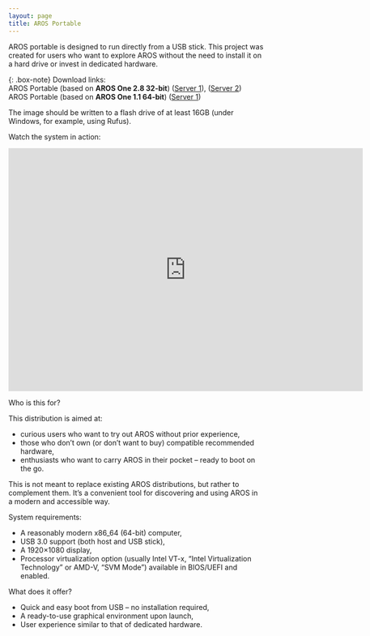 ```yaml
---
layout: page
title: AROS Portable
---
```


AROS portable is designed to run directly from a USB stick. This project was created for users who want to explore AROS without the need to install it on a hard drive or invest in dedicated hardware.

{: .box-note}
Download links:  
AROS Portable (based on **AROS One 2.8 32-bit**) ([Server 1](https://drive.google.com/file/d/1tGkKhIzgl9chCTA3hTQdpuGIq7ifJSfF/view?usp=drive_link)), ([Server 2](https://axrt.org/download/arosq/v0/20250517-arosoneq.img.7z))  
AROS Portable (based on **AROS One 1.1 64-bit**) ([Server 1](https://drive.google.com/file/d/1d0bBZJSQHyDHyp56V2cHyl1oKUxGMR4T/view?usp=sharing))

The image should be written to a flash drive of at least 16GB (under Windows, for example, using Rufus).

Watch the system in action:

<iframe width="700" height="480" src="https://www.youtube.com/embed/0OeMbB2rGXc" title="AROS - a new portable distribution" frameborder="0" allow="accelerometer; autoplay; clipboard-write; encrypted-media; gyroscope; picture-in-picture; web-share" referrerpolicy="strict-origin-when-cross-origin" allowfullscreen></iframe>

Who is this for?

This distribution is aimed at:

- curious users who want to try out AROS without prior experience,
- those who don’t own (or don’t want to buy) compatible recommended hardware,
- enthusiasts who want to carry AROS in their pocket – ready to boot on the go.

This is not meant to replace existing AROS distributions, but rather to complement them. It’s a convenient tool for discovering and using AROS in a modern and accessible way.

System requirements:

- A reasonably modern x86_64 (64-bit) computer,
- USB 3.0 support (both host and USB stick),
- A 1920×1080 display,
- Processor virtualization option (usually Intel VT-x, “Intel Virtualization Technology” or AMD-V, “SVM Mode”) available in BIOS/UEFI and enabled.

What does it offer?

- Quick and easy boot from USB – no installation required,
- A ready-to-use graphical environment upon launch,
- User experience similar to that of dedicated hardware.

